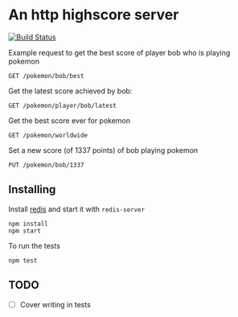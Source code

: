 An http highscore server
========================

[![Build Status](https://travis-ci.org/grasGendarme/highscore.png?branch=master)](https://travis-ci.org/grasGendarme/highscore)

Example request to get the best score of player bob who is playing pokemon

    GET /pokemon/bob/best

Get the latest score achieved by bob:

    GET /pokemon/player/bob/latest

Get the best score ever for pokemon

    GET /pokemon/worldwide

Set a new score (of 1337 points) of bob playing pokemon

    PUT /pokemon/bob/1337

Installing
---------
Install [redis](http://redis.io/) and start it with `redis-server`

    npm install
    npm start

To run the tests
    
    npm test

TODO
----
- [ ] Cover writing in tests